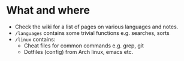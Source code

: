 # What and where

* Check the wiki for a list of pages on various languages and notes.
* `/languages` contains some trivial functions e.g. searches, sorts
* `/linux` contains:
  * Cheat files for common commands e.g. grep, git
  * Dotfiles (config) from Arch linux, emacs etc.
